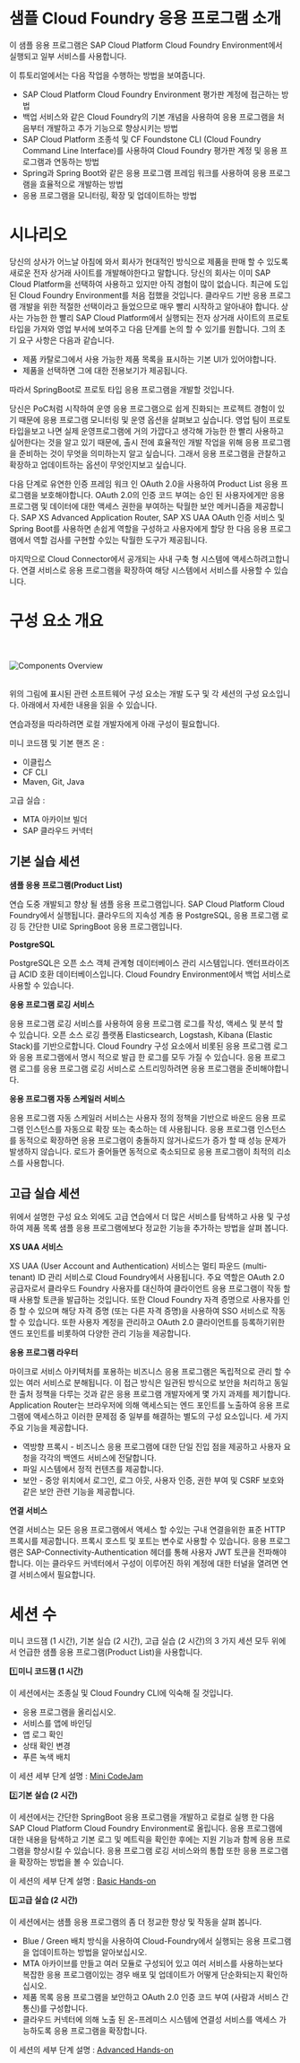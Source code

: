 # 샘플 Cloud Foundry 응용 프로그램 소개
이 샘플 응용 프로그램은 SAP Cloud Platform Cloud Foundry Environment에서 실행되고 일부 서비스를 사용합니다.

이 튜토리얼에서는 다음 작업을 수행하는 방법을 보여줍니다.
* SAP Cloud Platform Cloud Foundry Environment 평가판 계정에 접근하는 방법
* 백업 서비스와 같은 Cloud Foundry의 기본 개념을 사용하여 응용 프로그램을 처음부터 개발하고 추가 기능으로 향상시키는 방법
* SAP Cloud Platform 조종석 및 CF Foundstone CLI (Cloud Foundry Command Line Interface)를 사용하여 Cloud Foundry 평가판 계정 및 응용 프로그램과 연동하는 방법
* Spring과 Spring Boot와 같은 응용 프로그램 프레임 워크를 사용하여 응용 프로그램을 효율적으로 개발하는 방법
* 응용 프로그램을 모니터링, 확장 및 업데이트하는 방법


# 시나리오
당신의 상사가 어느날 아침에 와서 회사가 현대적인 방식으로 제품을 판매 할 수 있도록 새로운 전자 상거래 사이트를 개발해야한다고 말합니다. 당신의 회사는 이미 SAP Cloud Platform을 선택하여 사용하고 있지만 아직 경험이 많이 없습니다. 최근에 도입 된 Cloud Foundry Environment를 처음 접했을 것입니다. 클라우드 기반 응용 프로그램 개발을 위한 적절한 선택이라고 들었으므로 매우 빨리 시작하고 알아내야 합니다. 상사는 가능한 한 빨리 SAP Cloud Platform에서 실행되는 전자 상거래 사이트의 프로토 타입을 가져와 영업 부서에 보여주고 다음 단계를 논의 할 수 있기를 원합니다. 그의 초기 요구 사항은 다음과 같습니다.
* 제품 카탈로그에서 사용 가능한 제품 목록을 표시하는 기본 UI가 있어야합니다.
* 제품을 선택하면 그에 대한 전용보기가 제공됩니다.

따라서 SpringBoot로 프로토 타입 응용 프로그램을 개발할 것입니다.

당신은 PoC처럼 시작하여 운영 응용 프로그램으로 쉽게 진화되는 프로젝트 경험이 있기 때문에 응용 프로그램 모니터링 및 운영 옵션을 살펴보고 싶습니다. 영업 팀이 프로토 타입을보고 나면 실제 운영프로그램에 거의 가깝다고 생각해 가능한 한 빨리 사용하고 싶어한다는 것을 알고 있기 때문에, 출시 전에 효율적인 개발 작업을 위해 응용 프로그램을 준비하는 것이 무엇을 의미하는지 알고 싶습니다. 그래서 응용 프로그램을 관찰하고 확장하고 업데이트하는 옵션이 무엇인지보고 싶습니다.

다음 단계로 유연한 인증 프레임 워크 인 OAuth 2.0을 사용하여 Product List 응용 프로그램을 보호해야합니다. OAuth 2.0의 인증 코드 부여는 승인 된 사용자에게만 응용 프로그램 및 데이터에 대한 액세스 권한을 부여하는 탁월한 보안 메커니즘을 제공합니다. SAP XS Advanced Application Router, SAP XS UAA OAuth 인증 서비스 및 Spring Boot를 사용하면 손쉽게 역할을 구성하고 사용자에게 할당 한 다음 응용 프로그램에서 역할 검사를 구현할 수있는 탁월한 도구가 제공됩니다.

마지막으로 Cloud Connector에서 공개되는 사내 구축 형 시스템에 액세스하려고합니다. 연결 서비스로 응용 프로그램을 확장하여 해당 시스템에서 서비스를 사용할 수 있습니다.


# 구성 요소 개요
<br><br>
![Components Overview](/img/overview_components.png?raw=true)
<br><br>

위의 그림에 표시된 관련 소프트웨어 구성 요소는 개발 도구 및 각 세션의 구성 요소입니다. 아래에서 자세한 내용을 읽을 수 있습니다.

연습과정을 따라하려면 로컬 개발자에게 아래 구성이 필요합니다.

미니 코드잼 및 기본 핸즈 온 :
- 이클립스
- CF CLI
- Maven, Git, Java

고급 실습 :
- MTA 아카이브 빌더
- SAP 클라우드 커넥터


## 기본 실습 세션

**샘플 응용 프로그램(Product List)**

연습 도중 개발되고 향상 될 샘플 응용 프로그램입니다. SAP Cloud Platform Cloud Foundry에서 실행됩니다. 클라우드의 지속성 계층 용 PostgreSQL, 응용 프로그램 로깅 등 간단한 UI로 SpringBoot 응용 프로그램입니다.

**PostgreSQL**

PostgreSQL은 오픈 소스 객체 관계형 데이터베이스 관리 시스템입니다. 엔터프라이즈 급 ACID 호환 데이터베이스입니다. Cloud Foundry Environment에서 백업 서비스로 사용할 수 있습니다.

**응용 프로그램 로깅 서비스**

응용 프로그램 로깅 서비스를 사용하여 응용 프로그램 로그를 작성, 액세스 및 분석 할 수 있습니다. 오픈 소스 로깅 플랫폼 Elasticsearch, Logstash, Kibana (Elastic Stack)를 기반으로합니다. Cloud Foundry 구성 요소에서 비롯된 응용 프로그램 로그와 응용 프로그램에서 명시 적으로 발급 한 로그를 모두 가질 수 있습니다. 응용 프로그램 로그를 응용 프로그램 로깅 서비스로 스트리밍하려면 응용 프로그램을 준비해야합니다.

**응용 프로그램 자동 스케일러 서비스**

응용 프로그램 자동 스케일러 서비스는 사용자 정의 정책을 기반으로 바운드 응용 프로그램 인스턴스를 자동으로 확장 또는 축소하는 데 사용됩니다. 응용 프로그램 인스턴스를 동적으로 확장하면 응용 프로그램이 충돌하지 않거나로드가 증가 할 때 성능 문제가 발생하지 않습니다. 로드가 줄어들면 동적으로 축소되므로 응용 프로그램이 최적의 리소스를 사용합니다.

## 고급 실습 세션

위에서 설명한 구성 요소 외에도 고급 연습에서 더 많은 서비스를 탐색하고 사용 및 구성하여 제품 목록 샘플 응용 프로그램에보다 정교한 기능을 추가하는 방법을 살펴 봅니다.

**XS UAA 서비스**

XS UAA (User Account and Authentication) 서비스는 멀티 파운드 (multi-tenant) ID 관리 서비스로 Cloud Foundry에서 사용됩니다. 주요 역할은 OAuth 2.0 공급자로서 클라우드 Foundry 사용자를 대신하여 클라이언트 응용 프로그램이 작동 할 때 사용할 토큰을 발급하는 것입니다. 또한 Cloud Foundry 자격 증명으로 사용자를 인증 할 수 있으며 해당 자격 증명 (또는 다른 자격 증명)을 사용하여 SSO 서비스로 작동 할 수 있습니다. 또한 사용자 계정을 관리하고 OAuth 2.0 클라이언트를 등록하기위한 엔드 포인트를 비롯하여 다양한 관리 기능을 제공합니다.


**응용 프로그램 라우터**

마이크로 서비스 아키텍처를 포용하는 비즈니스 응용 프로그램은 독립적으로 관리 할 수있는 여러 서비스로 분해됩니다. 이 접근 방식은 일관된 방식으로 보안을 처리하고 동일한 출처 정책을 다루는 것과 같은 응용 프로그램 개발자에게 몇 가지 과제를 제기합니다. Application Router는 브라우저에 의해 액세스되는 엔드 포인트를 노출하여 응용 프로그램에 액세스하고 이러한 문제점 중 일부를 해결하는 별도의 구성 요소입니다. 세 가지 주요 기능을 제공합니다.
- 역방향 프록시 - 비즈니스 응용 프로그램에 대한 단일 진입 점을 제공하고 사용자 요청을 각각의 백엔드 서비스에 전달합니다.
- 파일 시스템에서 정적 컨텐츠를 제공합니다.
- 보안 - 중앙 위치에서 로그인, 로그 아웃, 사용자 인증, 권한 부여 및 CSRF 보호와 같은 보안 관련 기능을 제공합니다.


**연결 서비스**

연결 서비스는 모든 응용 프로그램에서 액세스 할 수있는 구내 연결을위한 표준 HTTP 프록시를 제공합니다. 프록시 호스트 및 포트는 변수로 사용할 수 있습니다. 응용 프로그램은 SAP-Connectivity-Authentication 헤더를 통해 사용자 JWT 토큰을 전파해야합니다. 이는 클라우드 커넥터에서 구성이 이루어진 하위 계정에 대한 터널을 열려면 연결 서비스에서 필요합니다.


# 세션 수

미니 코드잼 (1 시간), 기본 실습 (2 시간), 고급 실습 (2 시간)의 3 가지 세션 모두 위에서 언급한 샘플 응용 프로그램(Product List)을 사용합니다.

:one:**미니 코드잼 (1 시간)**

이 세션에서는 조종실 및 Cloud Foundry CLI에 익숙해 질 것입니다.
- 응용 프로그램을 올리십시오.
- 서비스를 앱에 바인딩
- 앱 로그 확인
- 상태 확인 변경
- 푸른 녹색 배치

이 세션 세부 단계 설명 : [Mini CodeJam](/exercises/basic-codeJam)

:two:**기본 실습 (2 시간)**

이 세션에서는 간단한 SpringBoot 응용 프로그램을 개발하고 로컬로 실행 한 다음 SAP Cloud Platform Cloud Foundry Environment로 올립니다. 응용 프로그램에 대한 내용을 탐색하고 기본 로그 및 메트릭을 확인한 후에는 지원 기능과 함께 응용 프로그램을 향상시킬 수 있습니다. 응용 프로그램 로깅 서비스와의 통합 또한 응용 프로그램을 확장하는 방법을 볼 수 있습니다.

이 세션의 세부 단계 설명 : [Basic Hands-on](exercises/basic-hands-on)

:three:**고급 실습 (2 시간)**

이 세션에서는 샘플 응용 프로그램의 좀 더 정교한 향상 및 작동을 살펴 봅니다.
* Blue / Green 배치 방식을 사용하여 Cloud-Foundry에서 실행되는 응용 프로그램을 업데이트하는 방법을 알아보십시오.
* MTA 아카이브를 만들고 여러 모듈로 구성되어 있고 여러 서비스를 사용하는보다 복잡한 응용 프로그램이있는 경우 배포 및 업데이트가 어떻게 단순화되는지 확인하십시오.
* 제품 목록 응용 프로그램을 보안하고 OAuth 2.0 인증 코드 부여 (사람과 서비스 간 통신)를 구성합니다.
* 클라우드 커넥터에 의해 노출 된 온-프레미스 시스템에 연결성 서비스를 액세스 가능하도록 응용 프로그램을 확장합니다.

이 세션의 세부 단계 설명 : [Advanced Hands-on](exercises/advanced-hands-on)
